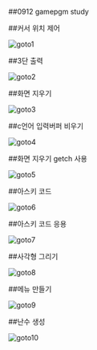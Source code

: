 ##0912 gamepgm study

##커서 위치 제어

![goto1](https://github.com/user-attachments/assets/eb2edd1b-f527-4ef7-b542-506f0ceda4f9)

##3단 출력

![goto2](https://github.com/user-attachments/assets/e4062420-25db-4fda-acdb-429ea27f591f)

##화면 지우기

![goto3](https://github.com/user-attachments/assets/3add6349-0247-4604-bffd-56e5fa182307)

##c언어 입력버퍼 비우기

![goto4](https://github.com/user-attachments/assets/271a153c-7614-4ba4-a7ca-63372eeaa8c6)

##화면 지우기 getch 사용

![goto5](https://github.com/user-attachments/assets/bf65a1d4-ff04-4693-9678-5b5a192bb176)

##아스키 코드

![goto6](https://github.com/user-attachments/assets/977bfdbb-cafa-41b4-bc9e-a1df7203ff6a)

##아스키 코드 응용

![goto7](https://github.com/user-attachments/assets/6c2887ed-ff9c-4f71-b7ae-de807a9f924c)

##사각형 그리기

![goto8](https://github.com/user-attachments/assets/126ecfc2-28b7-410e-a677-024da58abd4f)

##메뉴 만들기

![goto9](https://github.com/user-attachments/assets/d19f4dbd-b361-45c8-9203-0a224ca49984)

##난수 생성

![goto10](https://github.com/user-attachments/assets/245cadfd-368c-449d-8227-2a7a3ac8587e)


